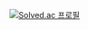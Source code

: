 <!--## Hi there 👋-->

[![Solved.ac
프로필](http://mazassumnida.wtf/api/v2/generate_badge?boj=bumsoo0515)](https://solved.ac/bumsoo0515)

<!--
**bumsoo0515/bumsoo0515** is a ✨ _special_ ✨ repository because its `README.md` (this file) appears on your GitHub profile.

Here are some ideas to get you started:

- 🔭 I’m currently working on ...
- 🌱 I’m currently learning ...
- 👯 I’m looking to collaborate on ...
- 🤔 I’m looking for help with ...
- 💬 Ask me about ...
- 📫 How to reach me: ...
- 😄 Pronouns: ...
- ⚡ Fun fact: ...

[![Solved.ac
프로필](https://solvedac-cards-starcea.paring.moe/profile/bumsoo0515?size=150)](https://solved.ac/bumsoo0515)
-->
